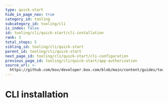 ```yaml
---
type: quick-start
hide_in_page_nav: true
category_id: tooling
subcategory_id: tooling/cli
is_index: false
id: tooling/cli/quick-start/cli-installation
rank: 3
total_steps: 5
sibling_id: tooling/cli/quick-start
parent_id: tooling/cli/quick-start
next_page_id: tooling/cli/quick-start/cli-configuration
previous_page_id: tooling/cli/quick-start/app-authorization
source_url: >-
  https://github.com/box/developer.box.com/blob/main/content/guides/tooling/cli/quick-start/3-cli-installation.md
---
```

# CLI installation
